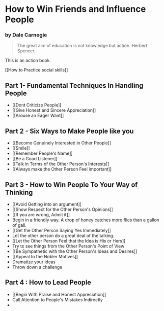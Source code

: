 # How to Win Friends and Influence People


### by Dale Carnegie


> The great aim of education is not knowledge but action. Herbert Spencer.

This is an action book.

[[How to Practice social skills]]


## Part 1- Fundamental Techniques In Handling People

- [[Dont Criticize People]]
- [[Give Honest and Sincere Appreciation]]
- [[Arouse an Eager Want]]


## Part 2 - Six Ways to Make People like you
- [[Become Genuinely Interested in Other People]]
- [[Smile]]
- [[Remember People's Name]]
- [[Be a Good Listener]]
- [[Talk in Terms of the Other Person's Interests]]
- [[Always make the Other Person Feel Important]]


## Part 3 - How to Win People To Your Way of Thinking
- [[Avoid Getting into an argument]]
- [[Show Respect for the Other Person's Opinions]]
- [[If you are wrong, Admit it]]
-  Begin in a friendly way. A drop of honey catches more flies than a gallon of gall.
-  [[Get the Other Person Saying Yes Immediately]]
-  Let the other person do a great deal of the talking.
- [[Let the Other Person Feel that the Idea is His or Hers]]
-  Try to see things from the Other Person's Point of View
-  [[Be Sympathetic with the Other Person's Ideas and Desires]]
-  [[Appeal to the Nobler Motives]]
-  Dramatize your ideas
-  Throw down a challenge


## Part 4 : How to Lead People

- [[Begin With Praise and Honest Appreciation]]
- Call Attention to People's Mistakes Indirectly
- 













